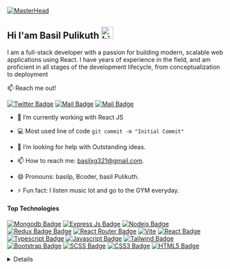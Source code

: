 [![MasterHead](https://images.unsplash.com/photo-1484417894907-623942c8ee29?ixlib=rb-4.0.3&ixid=MnwxMjA3fDB8MHxzZWFyY2h8MzV8fGRldmVsb3BlcnxlbnwwfHwwfHw%3D&w=1000&q=80)](https://basil.social)
## Hi I'am Basil Pulikuth <img src="https://user-images.githubusercontent.com/1303154/88677602-1635ba80-d120-11ea-84d8-d263ba5fc3c0.gif" width="28px" height="28px" alt="hi">


I am a full-stack developer with a passion for building modern, scalable web applications using React. I have years of experience in the field, and am proficient in all stages of the development lifecycle, from conceptualization to deployment

:mailbox: Reach me out!

[![Twitter Badge](https://img.shields.io/badge/-@Bpulikuth-1ca0f1?style=flat&labelColor=1ca0f1&logo=twitter&logoColor=white&link=https://twitter.com/BPulikuth)](https://twitter.com/BPulikuth) [![Mail Badge](https://img.shields.io/badge/-@basilpulikuth-e84393?style=flat&labelColor=e84393&logo=instagram&logoColor=white)](https://instagram.com/basil_pkt) [![Mail Badge](https://img.shields.io/badge/-basil_pkt-c0392b?style=flat&labelColor=c0392b&logo=gmail&logoColor=white)](mailto:basilxg321@gmail.com)

<!-- TODO: Add last video link -->

- 🔭 I’m currently working with React JS 

- :computer: Most used line of code `git commit -m "Initial Commit"`

- 🤔 I’m looking for help with Outstanding ideas.

- 📫 How to reach me: basilxg321@gmail.com.

- 😄 Pronouns: basilp, Bcoder, basil Pulikuth.

- ⚡ Fun fact: I listen music lot and go to the GYM everyday.

#### Top Technologies

<!-- TODO: Make technologies links takes you to repositories -->

[![Mongodb Badge](https://img.shields.io/badge/MongoDB-4EA94B?style=for-the-badge&labelColor=black&logo=mongodb&logoColor=589636)](#) [![Express Js Badge](https://img.shields.io/badge/Express.js-404D59?style=for-the-badge)](#) [![Nodejs Badge](https://img.shields.io/badge/-Nodejs-3C873A?style=for-the-badge&labelColor=black&logo=node.js&logoColor=3C873A)](#) [![Redux Badge Badge](https://img.shields.io/badge/Redux-593D88?style=for-the-badge&labelColor=black&logo=redux&logoColor=764abc)](#) [![React Router Badge](https://img.shields.io/badge/React_Router-CA4245?style=for-the-badge&logo=react-router&labelColor=black&logoColor=E50914)](#) [![Vite](https://img.shields.io/badge/vite-%23646CFF.svg?style=for-the-badge&labelColor=black&logo=vite&logoColor=#9566FE)](#) [![React Badge](https://img.shields.io/badge/-React-61DBFB?style=for-the-badge&labelColor=black&logo=react&logoColor=61DBFB)](#) [![Typescript Badge](https://img.shields.io/badge/-Typescript-007acc?style=for-the-badge&labelColor=black&logo=typescript&logoColor=007acc)](#) [![Javascript Badge](https://img.shields.io/badge/-Javascript-F0DB4F?style=for-the-badge&labelColor=black&logo=javascript&logoColor=F0DB4F)](#) [![Tailwind Badge](https://img.shields.io/badge/Tailwind_CSS-38B2AC?style=for-the-badge&labelColor=black&logo=tailwind-css&logoColor=4dc0b5)](#) [![Bootstrap Badge](https://img.shields.io/badge/Bootstrap-563D7C?style=for-the-badge&labelColor=black&logo=bootstrap&logoColor=563d7c)](#)  [![SCSS Badge](https://img.shields.io/badge/Sass-CC6699?style=for-the-badge&labelColor=black&logo=sass&logoColor=cd6799)](#) [![CSS3 Badge](https://img.shields.io/badge/CSS3-1572B6?style=for-the-badge&labelColor=black&logo=css3&logoColor=2965f1)](#) [![HTML5 Badge](https://img.shields.io/badge/HTML5-E34F26?style=for-the-badge&labelColor=black&logo=html5&logoColor=e34c26)](#) 





<details>



#### Coding Stats

<!--START_SECTION:waka-->

```text

React Js       ██████████████▓░░░░░░░░░░   68.29 % 

JavaScript     ██████████████████░░░░░░▒   75.61 % 

Scss           ████████████████████░░░░░   80.63 % 

Html           ████████████████████████░   98.25 % 

NPM            ███████████████░░░░░░░░░░   66.19 % 

```

<!--END_SECTION:waka-->

#### Github Stats

![Basil's github stats](https://github-readme-stats.vercel.app/api?username=iambasilp&count_private=true&theme=tokyonight&hide=contribs,prs)

</details>


